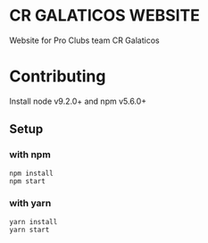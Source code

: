 # CR GALATICOS WEBSITE
Website for Pro Clubs team CR Galaticos

# Contributing
Install node v9.2.0+ and npm v5.6.0+

## Setup
### with npm
`npm install` \
`npm start`

### with yarn
`yarn install` \
`yarn start`
